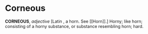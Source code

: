 # Corneous

**CORNEOUS**, _adjective_ \[Latin , a horn. See [[Horn]].\] Horny; like horn; consisting of a horny substance, or substance resembling horn; hard.